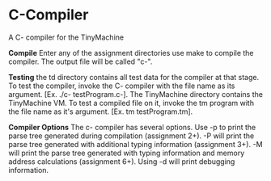 # C-Compiler
A C- compiler for the TinyMachine

**Compile**
Enter any of the assignment directories use make to compile the compiler. The output file will be called "c-".

**Testing**
the td directory contains all test data for the compiler at that stage. To test the compiler, invoke the C- compiler with the file name as its argument. [Ex. ./c- testProgram.c-]. The TinyMachine directory contains the TinyMachine VM. To test a compiled file on it, invoke the tm program with the file name as it's argument. [Ex. tm testProgram.tm].

**Compiler Options**
The c- compiler has several options. Use -p to print the parse tree generated during compilation (assignment 2+). -P will print the parse tree generated with additional typing information (assignment 3+). -M will print the parse tree generated with typing information and memory address calculations (assignment 6+). Using -d will print debugging information. 

